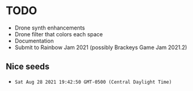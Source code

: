 # TODO
- Drone synth enhancements
- Drone filter that colors each space
- Documentation
- Submit to Rainbow Jam 2021 (possibly Brackeys Game Jam 2021.2)

## Nice seeds
-  `Sat Aug 28 2021 19:42:50 GMT-0500 (Central Daylight Time)`
